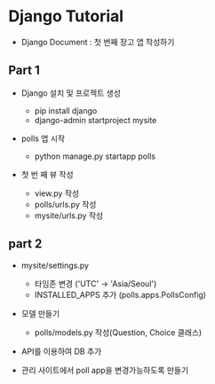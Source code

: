 # Django Tutorial

  - Django Document : 첫 번째 장고 앱 작성하기

## Part 1

  - Django 설치 및 프로젝트 생성
    - pip install django
    - django-admin startproject mysite
    
  - polls 앱 시작
    - python manage.py startapp polls
    
  - 첫 번 째 뷰 작성
    - view.py 작성
    - polls/urls.py 작성
    - mysite/urls.py 작성

## part 2

  - mysite/settings.py
    - 타임존 변경 ('UTC' -> 'Asia/Seoul')
    - INSTALLED_APPS 추가 (polls.apps.PollsConfig)
    
  - 모델 만들기
    - polls/models.py 작성(Question, Choice 클래스)
    
  - API를 이용하여 DB 추가
  
  - 관리 사이트에서 poll app을 변경가능하도록 만들기
